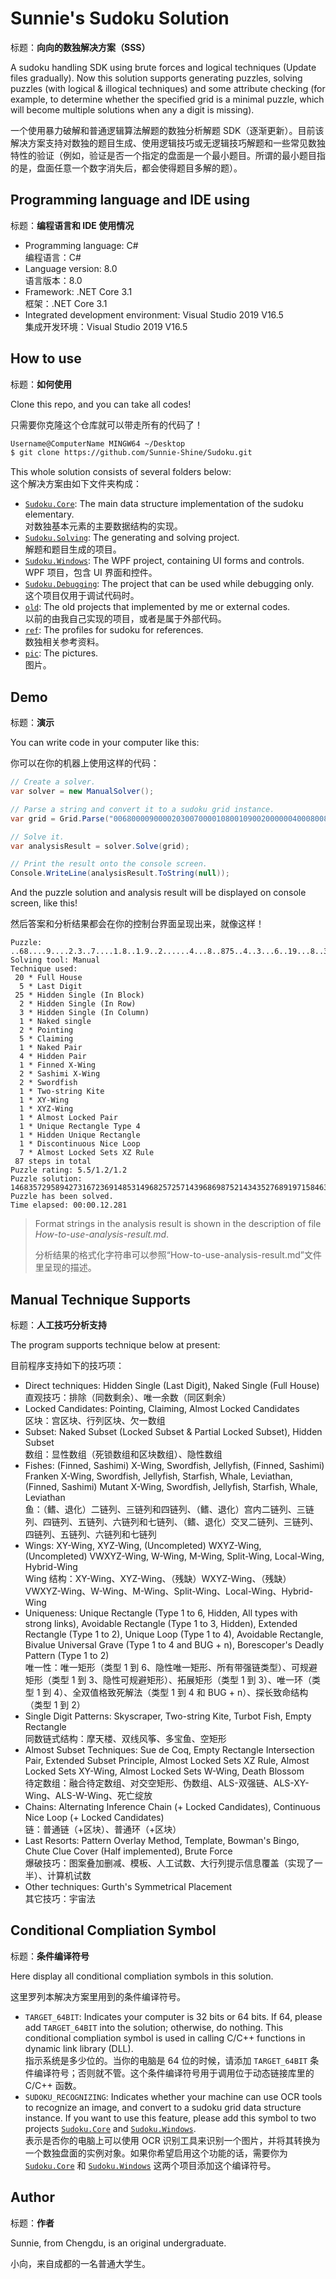 # Sunnie's Sudoku Solution

标题：**向向的数独解决方案（SSS）**

A sudoku handling SDK using brute forces and logical techniques (Update files gradually). Now this solution supports generating puzzles, solving puzzles (with logical & illogical techniques) and some attribute checking (for example, to determine whether the specified grid is a minimal puzzle, which will become multiple solutions when any a digit is missing).

一个使用暴力破解和普通逻辑算法解题的数独分析解题 SDK（逐渐更新）。目前该解决方案支持对数独的题目生成、使用逻辑技巧或无逻辑技巧解题和一些常见数独特性的验证（例如，验证是否一个指定的盘面是一个最小题目。所谓的最小题目指的是，盘面任意一个数字消失后，都会使得题目多解的题）。



## Programming language and IDE using

标题：**编程语言和 IDE 使用情况**

* Programming language: C#<br/>编程语言：C#
* Language version: 8.0<br/>语言版本：8.0
* Framework: .NET Core 3.1<br/>框架：.NET Core 3.1
* Integrated development environment: Visual Studio 2019 V16.5<br/>集成开发环境：Visual Studio 2019 V16.5



## How to use

标题：**如何使用**

Clone this repo, and you can take all codes!

只需要你克隆这个仓库就可以带走所有的代码了！

```bash
Username@ComputerName MINGW64 ~/Desktop
$ git clone https://github.com/Sunnie-Shine/Sudoku.git
```

This whole solution consists of several folders below:<br/>这个解决方案由如下文件夹构成：
* [`Sudoku.Core`](https://github.com/Sunnie-Shine/Sudoku/tree/master/Sudoku.Core): The main data structure implementation of the sudoku elementary.<br/>对数独基本元素的主要数据结构的实现。
* [`Sudoku.Solving`](https://github.com/Sunnie-Shine/Sudoku/tree/master/Sudoku.Solving): The generating and solving project.<br/>解题和题目生成的项目。
* [`Sudoku.Windows`](https://github.com/Sunnie-Shine/Sudoku/tree/master/Sudoku.Windows): The WPF project, containing UI forms and controls.<br/>WPF 项目，包含 UI 界面和控件。
* [`Sudoku.Debugging`](https://github.com/Sunnie-Shine/Sudoku/tree/master/Sudoku.Debugging): The project that can be used while debugging only.<br/>这个项目仅用于调试代码时。
* [`old`](https://github.com/Sunnie-Shine/Sudoku/tree/master/old): The old projects that implemented by me or external codes.<br/>以前的由我自己实现的项目，或者是属于外部代码。
* [`ref`](https://github.com/Sunnie-Shine/Sudoku/tree/master/ref): The profiles for sudoku for references.<br/>数独相关参考资料。
* [`pic`](https://github.com/Sunnie-Shine/Sudoku/tree/master/pic): The pictures.<br/>图片。


## Demo

标题：**演示**

You can write code in your computer like this:

你可以在你的机器上使用这样的代码：

```csharp
// Create a solver.
var solver = new ManualSolver();

// Parse a string and convert it to a sudoku grid instance.
var grid = Grid.Parse("006800009000020300700001080010900200000040008008750040030006001900080030002000500");

// Solve it.
var analysisResult = solver.Solve(grid);

// Print the result onto the console screen.
Console.WriteLine(analysisResult.ToString(null));
```

And the puzzle solution and analysis result will be displayed on console screen, like this!

然后答案和分析结果都会在你的控制台界面呈现出来，就像这样！

```
Puzzle: ..68....9....2.3..7....1.8..1.9..2......4...8..875..4..3...6..19...8..3...2...5..
Solving tool: Manual
Technique used:
 20 * Full House
  5 * Last Digit
 25 * Hidden Single (In Block)
  2 * Hidden Single (In Row)
  3 * Hidden Single (In Column)
  1 * Naked single
  2 * Pointing
  5 * Claiming
  1 * Naked Pair
  4 * Hidden Pair
  1 * Finned X-Wing
  2 * Sashimi X-Wing
  2 * Swordfish
  1 * Two-string Kite
  1 * XY-Wing
  1 * XYZ-Wing
  1 * Almost Locked Pair
  1 * Unique Rectangle Type 4
  1 * Hidden Unique Rectangle 
  1 * Discontinuous Nice Loop
  7 * Almost Locked Sets XZ Rule
 87 steps in total
Puzzle rating: 5.5/1.2/1.2
Puzzle solution: 146835729589427316723691485314968257257143968698752143435276891971584632862319574
Puzzle has been solved.
Time elapsed: 00:00.12.281
```

> Format strings in the analysis result is shown in the description of file *How-to-use-analysis-result.md*.
>
> 分析结果的格式化字符串可以参照“How-to-use-analysis-result.md”文件里呈现的描述。



## Manual Technique Supports

标题：**人工技巧分析支持**

The program supports technique below at present:

目前程序支持如下的技巧项：

* Direct techniques: Hidden Single (Last Digit), Naked Single (Full House)<br/>直观技巧：排除（同数剩余）、唯一余数（同区剩余）
* Locked Candidates: Pointing, Claiming, Almost Locked Candidates<br/>区块：宫区块、行列区块、欠一数组
* Subset: Naked Subset (Locked Subset & Partial Locked Subset), Hidden Subset<br/>数组：显性数组（死锁数组和区块数组）、隐性数组
* Fishes: (Finned, Sashimi) X-Wing, Swordfish, Jellyfish, (Finned, Sashimi) Franken X-Wing, Swordfish, Jellyfish, Starfish, Whale, Leviathan, (Finned, Sashimi) Mutant X-Wing, Swordfish, Jellyfish, Starfish, Whale, Leviathan<br/>鱼：（鳍、退化）二链列、三链列和四链列、（鳍、退化）宫内二链列、三链列、四链列、五链列、六链列和七链列、（鳍、退化）交叉二链列、三链列、四链列、五链列、六链列和七链列
* Wings: XY-Wing, XYZ-Wing, (Uncompleted) WXYZ-Wing, (Uncompleted) VWXYZ-Wing, W-Wing, M-Wing, Split-Wing, Local-Wing, Hybrid-Wing<br/>Wing 结构：XY-Wing、XYZ-Wing、（残缺）WXYZ-Wing、（残缺）VWXYZ-Wing、W-Wing、M-Wing、Split-Wing、Local-Wing、Hybrid-Wing
* Uniqueness: Unique Rectangle (Type 1 to 6, Hidden, All types with strong links), Avoidable Rectangle (Type 1 to 3, Hidden), Extended Rectangle (Type 1 to 2), Unique Loop (Type 1 to 4), Avoidable Rectangle, Bivalue Universal Grave (Type 1 to 4 and BUG + n), Borescoper's Deadly Pattern (Type 1 to 2)<br/>唯一性：唯一矩形（类型 1 到 6、隐性唯一矩形、所有带强链类型）、可规避矩形（类型 1 到 3、隐性可规避矩形）、拓展矩形（类型 1 到 3）、唯一环（类型 1 到 4）、全双值格致死解法（类型 1 到 4 和 BUG + n）、探长致命结构（类型 1 到 2）
* Single Digit Patterns: Skyscraper, Two-string Kite, Turbot Fish, Empty Rectangle<br/>同数链式结构：摩天楼、双线风筝、多宝鱼、空矩形
* Almost Subset Techniques: Sue de Coq, Empty Rectangle Intersection Pair, Extended Subset Principle, Almost Locked Sets XZ Rule, Almost Locked Sets XY-Wing, Almost Locked Sets W-Wing, Death Blossom<br/>待定数组：融合待定数组、对交空矩形、伪数组、ALS-双强链、ALS-XY-Wing、ALS-W-Wing、死亡绽放
* Chains: Alternating Inference Chain (+ Locked Candidates), Continuous Nice Loop (+ Locked Candidates)<br/>链：普通链（+区块）、普通环（+区块）
* Last Resorts: Pattern Overlay Method, Template, Bowman's Bingo, Chute Clue Cover (Half implemented), Brute Force<br/>爆破技巧：图案叠加删减、模板、人工试数、大行列提示信息覆盖（实现了一半）、计算机试数
* Other techniques: Gurth's Symmetrical Placement<br/>其它技巧：宇宙法



## Conditional Compliation Symbol

标题：**条件编译符号**

Here display all conditional compliation symbols in this solution.

这里罗列本解决方案里用到的条件编译符号。

* `TARGET_64BIT`: Indicates your computer is 32 bits or 64 bits. If 64, please add `TARGET_64BIT` into the solution; otherwise, do nothing. This conditional compliation symbol is used in calling C/C++ functions in dynamic link library (DLL).<br/>指示系统是多少位的。当你的电脑是 64 位的时候，请添加 `TARGET_64BIT` 条件编译符号；否则就不管。这个条件编译符号用于调用位于动态链接库里的 C/C++ 函数。
* `SUDOKU_RECOGNIZING`: Indicates whether your machine can use OCR tools to recognize an image, and convert to a sudoku grid data structure instance. If you want to use this feature, please add this symbol to two projects [`Sudoku.Core`](https://github.com/Sunnie-Shine/Sudoku/tree/master/Sudoku.Core) and [`Sudoku.Windows`](https://github.com/Sunnie-Shine/Sudoku/tree/master/Sudoku.Windows).<br/>表示是否你的电脑上可以使用 OCR 识别工具来识别一个图片，并将其转换为一个数独盘面的实例对象。如果你希望启用这个功能的话，需要你为 [`Sudoku.Core`](https://github.com/Sunnie-Shine/Sudoku/tree/master/Sudoku.Core) 和 [`Sudoku.Windows`](https://github.com/Sunnie-Shine/Sudoku/tree/master/Sudoku.Windows) 这两个项目添加这个编译符号。



## Author

标题：**作者**

Sunnie, from Chengdu, is an original undergraduate.

小向，来自成都的一名普通大学生。

